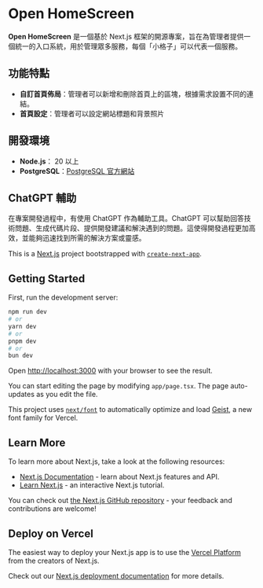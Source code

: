 # Open HomeScreen

**Open HomeScreen** 是一個基於 Next.js 框架的開源專案，旨在為管理者提供一個統一的入口系統，用於管理眾多服務，每個「小格子」可以代表一個服務。

## 功能特點

- **自訂首頁佈局**：管理者可以新增和刪除首頁上的區塊，根據需求設置不同的連結。
- **首頁設定**：管理者可以設定網站標題和背景照片

## 開發環境

- **Node.js**： 20 以上
- **PostgreSQL**：[PostgreSQL 官方網站](https://www.postgresql.org)

## ChatGPT 輔助

在專案開發過程中，有使用 ChatGPT 作為輔助工具。ChatGPT 可以幫助回答技術問題、生成代碼片段、提供開發建議和解決遇到的問題。這使得開發過程更加高效，並能夠迅速找到所需的解決方案或靈感。

This is a [Next.js](https://nextjs.org) project bootstrapped with [`create-next-app`](https://nextjs.org/docs/app/api-reference/cli/create-next-app).

## Getting Started

First, run the development server:

```bash
npm run dev
# or
yarn dev
# or
pnpm dev
# or
bun dev
```

Open [http://localhost:3000](http://localhost:3000) with your browser to see the result.

You can start editing the page by modifying `app/page.tsx`. The page auto-updates as you edit the file.

This project uses [`next/font`](https://nextjs.org/docs/app/building-your-application/optimizing/fonts) to automatically optimize and load [Geist](https://vercel.com/font), a new font family for Vercel.

## Learn More

To learn more about Next.js, take a look at the following resources:

- [Next.js Documentation](https://nextjs.org/docs) - learn about Next.js features and API.
- [Learn Next.js](https://nextjs.org/learn) - an interactive Next.js tutorial.

You can check out [the Next.js GitHub repository](https://github.com/vercel/next.js) - your feedback and contributions are welcome!

## Deploy on Vercel

The easiest way to deploy your Next.js app is to use the [Vercel Platform](https://vercel.com/new?utm_medium=default-template&filter=next.js&utm_source=create-next-app&utm_campaign=create-next-app-readme) from the creators of Next.js.

Check out our [Next.js deployment documentation](https://nextjs.org/docs/app/building-your-application/deploying) for more details.
